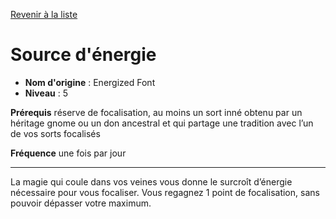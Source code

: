 [Revenir à la liste](list.md)

# Source d'énergie

 * **Nom d'origine** : Energized Font
 * **Niveau** : 5


<p><strong>Prérequis</strong> réserve de focalisation, au moins un sort inné obtenu par un héritage gnome ou un don ancestral et qui partage une tradition avec l’un de vos sorts focalisés</p>
<p><strong>Fréquence</strong> une fois par jour</p>
<hr>
<p>La magie qui coule dans vos veines vous donne le surcroît d’énergie nécessaire pour vous focaliser. Vous regagnez 1 point de focalisation, sans pouvoir dépasser votre maximum.</p>
